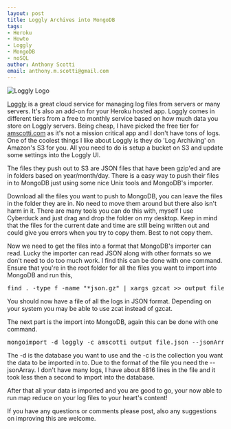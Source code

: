 ```yaml
--- 
layout: post
title: Loggly Archives into MongoDB
tags: 
- Heroku
- Howto
- Loggly
- MongoDB
- noSQL
author: Anthony Scotti
email: anthony.m.scotti@gmail.com
---
```


![Loggly Logo](http://www.128bitstudios.com/wp-content/uploads/2012/02/loggly-logo.jpg)

[Loggly](http://loggly.com) is a great cloud service for managing log files from servers or many servers. It's also an add-on for your Heroku hosted app. Loggly comes in different tiers from a free to monthly service based on how much data you store on Loggly servers. Being cheap, I have picked the free tier for [amscotti.com](http://amscotti.com/) as it's not a mission critical app and I don't have tons of logs. One of the coolest things I like about Loggly is they do 'Log Archiving' on Amazon's S3 for you. All you need to do is setup a bucket on S3 and update some settings into the Loggly UI.

The files they push out to S3 are JSON files that have been gzip'ed and are in folders based on year/month/day. There is a easy way to push their files in to MongoDB just using some nice Unix tools and MongoDB's importer.

Download all the files you want to push to MongoDB, you can leave the files in the folder they are in. No need to move them around but there also isn't harm in it. There are many tools you can do this with, myself I use Cyberduck and just drag and drop the folder on my desktop. Keep in mind that the files for the current date and time are still being written out and could give you errors when you try to copy them. Best to not copy them.

Now we need to get the files into a format that MongoDB's importer can read. Lucky the importer can read JSON along with other formats so we don't need to do too much work. I find this can be done with one command. Ensure that you're in the root folder for all the files you want to import into MongoDB and run this,
<pre>find . -type f -name "*json.gz" | xargs gzcat &gt;&gt; output_file.json</pre>
You should now have a file of all the logs in JSON format. Depending on your system you may be able to use zcat instead of gzcat.

The next part is the import into MongoDB, again this can be done with one command.
<pre>mongoimport -d loggly -c amscotti output_file.json --jsonArray</pre>
The -d is the database you want to use and the -c is the collection you want the data to be imported in to. Due to the format of the file you need the --jsonArray. I don't have many logs, I have about 8816 lines in the file and it took less then a second to import into the database.

After that all your data is imported and you are good to go, your now able to run map reduce on your log files to your heart's content!

If you have any questions or comments please post, also any suggestions on improving this are welcome.